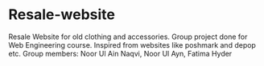 # Resale-website
Resale Website for old clothing and accessories. Group project done for Web Engineering course.
Inspired from websites like poshmark and depop etc.
Group members: Noor Ul Ain Naqvi, Noor Ul Ayn, Fatima Hyder
